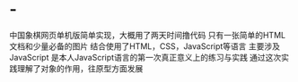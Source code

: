 # -
中国象棋网页单机版简单实现，大概用了两天时间撸代码
只有一张简单的HTML文档和少量必备的图片
结合使用了HTML，CSS，JavaScript等语言
主要涉及JavaScript
是本人JavaScript语言的第一次真正意义上的练习与实践
通过这次实践理解了对象的作用，往原型方面发展
